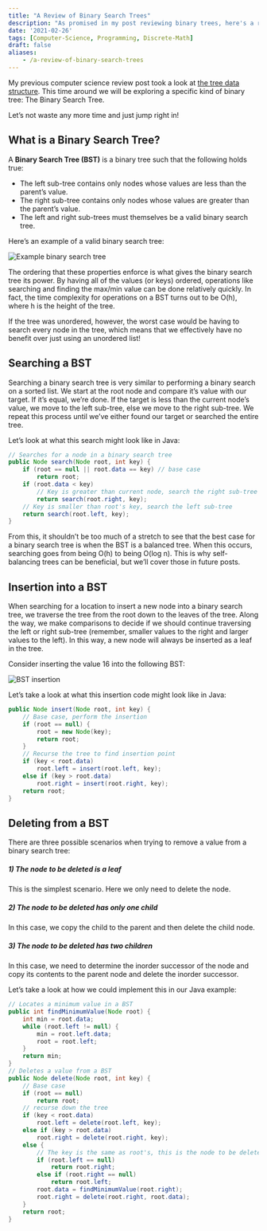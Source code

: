 ```yaml
---
title: "A Review of Binary Search Trees"
description: "As promised in my post reviewing binary trees, here's a review of binary search trees."
date: '2021-02-26'
tags: [Computer-Science, Programming, Discrete-Math]
draft: false
aliases:
    - /a-review-of-binary-search-trees
---
```


My previous computer science review post took a look at [the tree data structure](https://hackeradam.com/a-review-of-binary-trees/). This time around we will be exploring a specific kind of binary tree: The Binary Search Tree.

Let’s not waste any more time and just jump right in!

## What is a Binary Search Tree?

A **Binary Search Tree (BST)** is a binary tree such that the following holds true:

* The left sub-tree contains only nodes whose values are less than the parent’s value.
* The right sub-tree contains only nodes whose values are greater than the parent’s value.
* The left and right sub-trees must themselves be a valid binary search tree.

Here’s an example of a valid binary search tree:

![Example binary search tree](/blog/binary-search-trees/ExampleBinarySearchTree.png#center)

The ordering that these properties enforce is what gives the binary search tree its power. By having all of the values (or keys) ordered, operations like searching and finding the max/min value can be done relatively quickly. In fact, the time complexity for operations on a BST turns out to be O(h), where h is the height of the tree.

If the tree was unordered, however, the worst case would be having to search every node in the tree, which means that we effectively have no benefit over just using an unordered list!

## Searching a BST

Searching a binary search tree is very similar to performing a binary search on a sorted list. We start at the root node and compare it’s value with our target. If it’s equal, we’re done. If the target is less than the current node’s value, we move to the left sub-tree, else we move to the right sub-tree. We repeat this process until we’ve either found our target or searched the entire tree.

Let’s look at what this search might look like in Java:

```java
// Searches for a node in a binary search tree
public Node search(Node root, int key) {
    if (root == null || root.data == key) // base case
        return root;
    if (root.data < key)
        // Key is greater than current node, search the right sub-tree
        return search(root.right, key);
    // Key is smaller than root's key, search the left sub-tree
    return search(root.left, key);
}
```

From this, it shouldn’t be too much of a stretch to see that the best case for a binary search tree is when the BST is a balanced tree. When this occurs, searching goes from being O(h) to being O(log n). This is why self-balancing trees can be beneficial, but we’ll cover those in future posts.

## Insertion into a BST

When searching for a location to insert a new node into a binary search tree, we traverse the tree from the root down to the leaves of the tree. Along the way, we make comparisons to decide if we should continue traversing the left or right sub-tree (remember, smaller values to the right and larger values to the left). In this way, a new node will always be inserted as a leaf in the tree.

Consider inserting the value 16 into the following BST:

![BST insertion](/blog/binary-search-trees/BSTInsertion.png#center)

Let’s take a look at what this insertion code might look like in Java:

```java
public Node insert(Node root, int key) {
    // Base case, perform the insertion
    if (root == null) {
        root = new Node(key);
        return root;
    }
    // Recurse the tree to find insertion point
    if (key < root.data)
        root.left = insert(root.left, key);
    else if (key > root.data)
        root.right = insert(root.right, key);
    return root;
}
```

## Deleting from a BST

There are three possible scenarios when trying to remove a value from a binary search tree:

##### 1) The node to be deleted is a leaf

This is the simplest scenario. Here we only need to delete the node.

##### 2) The node to be deleted has only one child

In this case, we copy the child to the parent and then delete the child node.

##### 3) The node to be deleted has two children

In this case, we need to determine the inorder successor of the node and copy its contents to the parent node and delete the inorder successor.

Let’s take a look at how we could implement this in our Java example:

```java
// Locates a minimum value in a BST
public int findMinimumValue(Node root) {
    int min = root.data;
    while (root.left != null) {
        min = root.left.data;
        root = root.left;
    }
    return min;
}
// Deletes a value from a BST
public Node delete(Node root, int key) {
    // Base case
    if (root == null)
        return root;
    // recurse down the tree
    if (key < root.data)
        root.left = delete(root.left, key);
    else if (key > root.data)
        root.right = delete(root.right, key);
    else {
        // The key is the same as root's, this is the node to be deleted
        if (root.left == null)
            return root.right;
        else if (root.right == null)
            return root.left;
        root.data = findMinimumValue(root.right);
        root.right = delete(root.right, root.data);
    }
    return root;
}
```